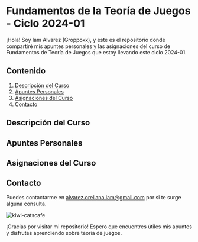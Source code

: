 <h1>Fundamentos de la Teoría de Juegos - Ciclo 2024-01</h1>

<p>¡Hola! Soy Iam Alvarez (Groppoxx), y este es el repositorio donde compartiré mis apuntes personales y las asignaciones del curso de Fundamentos de Teoría de Juegos que estoy llevando este ciclo 2024-01.</p>

<h2>Contenido</h2>

<ol>
    <li><a href="#descripción-del-curso">Descripción del Curso</a></li>
    <li><a href="#apuntes-personales">Apuntes Personales</a></li>
    <li><a href="#asignaciones-del-curso">Asignaciones del Curso</a></li>
    <li><a href="#contacto">Contacto</a></li>
</ol>

<h2>Descripción del Curso</h2>

<h2>Apuntes Personales</h2>

<h2>Asignaciones del Curso</h2>

<h2>Contacto</h2>

<p>Puedes contactarme en <a href="mailto:alvarez.orellana.iam@gmail.com">alvarez.orellana.iam@gmail.com</a> por si te surge alguna consulta.</p>

<img src="https://github.com/Groppoxx/fundamentosteoriajuegos2024-01/assets/82839813/76cafb0b-d583-4955-bb2f-cdf5c4a67b14" alt="kiwi-catscafe" style="display: block; margin: 0 auto;">

<p>¡Gracias por visitar mi repositorio! Espero que encuentres útiles mis apuntes y disfrutes aprendiendo sobre teoría de juegos.</p>
